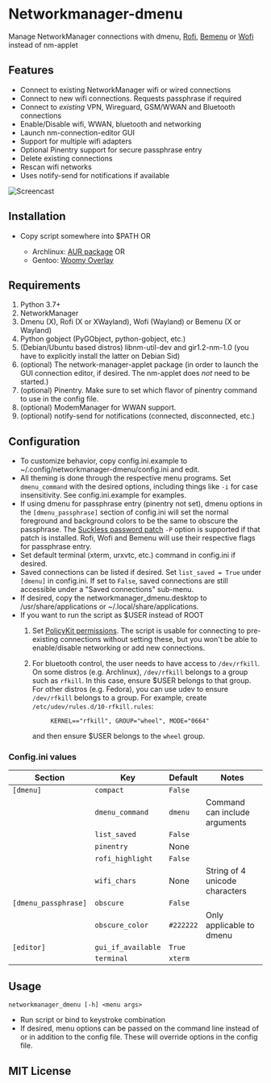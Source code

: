 # Networkmanager-dmenu

Manage NetworkManager connections with dmenu, [Rofi][1], [Bemenu][2] or
[Wofi][7] instead of nm-applet

## Features

- Connect to existing NetworkManager wifi or wired connections
- Connect to new wifi connections. Requests passphrase if required
- Connect to _existing_ VPN, Wireguard, GSM/WWAN and Bluetooth connections
- Enable/Disable wifi, WWAN, bluetooth and networking
- Launch nm-connection-editor GUI
- Support for multiple wifi adapters
- Optional Pinentry support for secure passphrase entry
- Delete existing connections
- Rescan wifi networks
- Uses notify-send for notifications if available

![Screencast](nmdm.gif)

## Installation

- Copy script somewhere into $PATH OR

  - Archlinux: [AUR package][3] OR
  - Gentoo: [Woomy Overlay][4]

## Requirements

1. Python 3.7+
2. NetworkManager
3. Dmenu (X), Rofi (X or XWayland), Wofi (Wayland) or Bemenu (X or Wayland)
4. Python gobject (PyGObject, python-gobject, etc.)
5. (Debian/Ubuntu based distros) libnm-util-dev and gir1.2-nm-1.0 (you have to
   explicitly install the latter on Debian Sid)
6. (optional) The network-manager-applet package (in order to launch the GUI
   connection editor, if desired. The nm-applet does _not_ need to be started.)
7. (optional) Pinentry. Make sure to set which flavor of pinentry command to use
   in the config file.
8. (optional) ModemManager for WWAN support.
9. (optional) notify-send for notifications (connected, disconnected, etc.)

## Configuration 

- To customize behavior, copy config.ini.example to
  ~/.config/networkmanager-dmenu/config.ini and edit.
- All theming is done through the respective menu programs. Set `dmenu_command`
  with the desired options, including things like `-i` for case insensitivity.
  See config.ini.example for examples.
- If using dmenu for passphrase entry (pinentry not set), dmenu options in the
  `[dmenu_passphrase]` section of config.ini will set the normal foreground and
  background colors to be the same to obscure the passphrase. The [Suckless
  password patch][6] `-P` option is supported if that patch is installed. Rofi,
  Wofi and Bemenu will use their respective flags for passphrase entry.
- Set default terminal (xterm, urxvtc, etc.) command in config.ini if desired.
- Saved connections can be listed if desired. Set `list_saved = True` under
  `[dmenu]` in config.ini. If set to `False`, saved connections are still
  accessible under a "Saved connections" sub-menu.
- If desired, copy the networkmanager_dmenu.desktop to /usr/share/applications
  or ~/.local/share/applications.
- If you want to run the script as $USER instead of ROOT
    1. Set [PolicyKit permissions][5]. The script is usable for connecting to
       pre-existing connections without setting these, but you won't be able to
       enable/disable networking or add new connections.
    2. For bluetooth control, the user needs to have access to `/dev/rfkill`. On
       some distros (e.g. Archlinux), `/dev/rfkill` belongs to a group such as
       `rfkill`. In this case, ensure $USER belongs to that group. For other
       distros (e.g. Fedora), you can use udev to ensure `/dev/rfkill` belongs
       to a group. For example, create `/etc/udev/rules.d/10-rfkill.rules`:
       
                KERNEL=="rfkill", GROUP="wheel", MODE="0664"
    
       and then ensure $USER belongs to the `wheel` group.

### Config.ini values

| Section              | Key                | Default   | Notes                          |
|----------------------|--------------------|-----------|--------------------------------|
| `[dmenu]`            | `compact`          | `False`   |                                |
|                      | `dmenu_command`    | `dmenu`   | Command can include arguments  |
|                      | `list_saved`       | `False`   |                                |
|                      | `pinentry`         | None      |                                |
|                      | `rofi_highlight`   | `False`   |                                |
|                      | `wifi_chars`       | None      | String of 4 unicode characters |
| `[dmenu_passphrase]` | `obscure`          | `False`   |                                |
|                      | `obscure_color`    | `#222222` | Only applicable to dmenu       |
| `[editor]`           | `gui_if_available` | `True`    |                                |
|                      | `terminal`         | `xterm`   |                                |

## Usage

`networkmanager_dmenu [-h] <menu args>`

- Run script or bind to keystroke combination
- If desired, menu options can be passed on the command line instead of or in
  addition to the config file. These will override options in the config file.

## MIT License

[1]: https://davedavenport.github.io/rofi/ "Rofi"
[2]: https://github.com/Cloudef/bemenu "Bemenu" 
[3]: https://aur.archlinux.org/packages/networkmanager-dmenu-git/ "AUR Package" 
[4]: https://github.com/Woomy4680-exe/Woomy-overlay "Woomy Overlay" 
[5]: https://wiki.archlinux.org/index.php/NetworkManager#Set_up_PolicyKit_permissions "PolicyKit permissions"
[6]: https://tools.suckless.org/dmenu/patches/password/ "Suckless password patch" 
[7]: https://hg.sr.ht/~scoopta/wofi "Wofi"
